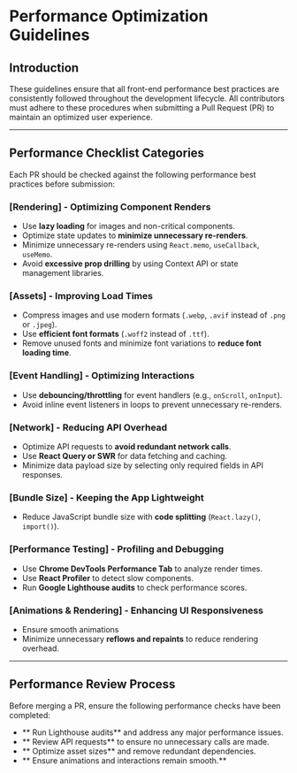 # Performance Optimization Guidelines

## Introduction
These guidelines ensure that all front-end performance best practices are consistently followed throughout the development lifecycle. All contributors must adhere to these procedures when submitting a Pull Request (PR) to maintain an optimized user experience.

---

## Performance Checklist Categories
Each PR should be checked against the following performance best practices before submission:

### [Rendering] - Optimizing Component Renders
- Use **lazy loading** for images and non-critical components.
- Optimize state updates to **minimize unnecessary re-renders**.
- Minimize unnecessary re-renders using `React.memo`, `useCallback`, `useMemo`.
- Avoid **excessive prop drilling** by using Context API or state management libraries.

### [Assets] - Improving Load Times
- Compress images and use modern formats (`.webp`, `.avif` instead of `.png` or `.jpeg`).
- Use **efficient font formats** (`.woff2` instead of `.ttf`).
- Remove unused fonts and minimize font variations to **reduce font loading time**.

### [Event Handling] - Optimizing Interactions
- Use **debouncing/throttling** for event handlers (e.g., `onScroll`, `onInput`).
- Avoid inline event listeners in loops to prevent unnecessary re-renders.

### [Network] - Reducing API Overhead
- Optimize API requests to **avoid redundant network calls**.
- Use **React Query or SWR** for data fetching and caching.
- Minimize data payload size by selecting only required fields in API responses.

### [Bundle Size] - Keeping the App Lightweight
- Reduce JavaScript bundle size with **code splitting** (`React.lazy()`, `import()`).

### [Performance Testing] - Profiling and Debugging
- Use **Chrome DevTools Performance Tab** to analyze render times.
- Use **React Profiler** to detect slow components.
- Run **Google Lighthouse audits** to check performance scores.

### [Animations & Rendering] - Enhancing UI Responsiveness
- Ensure smooth animations
- Minimize unnecessary **reflows and repaints** to reduce rendering overhead.
---

## Performance Review Process
Before merging a PR, ensure the following performance checks have been completed:

- ** Run Lighthouse audits** and address any major performance issues.
- ** Review API requests** to ensure no unnecessary calls are made.
- ** Optimize asset sizes** and remove redundant dependencies.
- ** Ensure animations and interactions remain smooth.**
